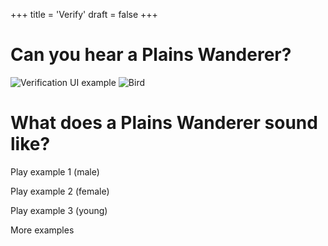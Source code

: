 +++
title = 'Verify'
draft = false
+++

# Can you hear a Plains Wanderer?
![Verification UI example](/images/verification-ui.jpg)
![Bird](/images/Plains-wanderer.jpg)

# What does a Plains Wanderer sound like?
Play example 1 (male)

Play example 2 (female)

Play example 3 (young)

More examples
